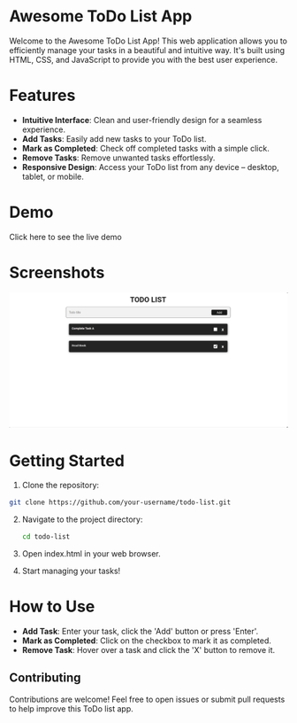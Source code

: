 # Awesome ToDo List App
Welcome to the Awesome ToDo List App! This web application allows you to efficiently manage your tasks in a beautiful and intuitive way. It's built using HTML, CSS, and JavaScript to provide you with the best user experience.

# Features
- **Intuitive Interface**: Clean and user-friendly design for a seamless experience.
- **Add Tasks**: Easily add new tasks to your ToDo list.
- **Mark as Completed**: Check off completed tasks with a simple click.
- **Remove Tasks**: Remove unwanted tasks effortlessly.
- **Responsive Design**: Access your ToDo list from any device – desktop, tablet, or mobile.

# Demo
Click here to see the live demo <!-- Update with the actual link when hosting your app -->

# Screenshots
![ToDo List App](./images/todoListPC.png)
# Getting Started
1. Clone the repository:

```bash
git clone https://github.com/your-username/todo-list.git
```
2. Navigate to the project directory:

    ```bash
    cd todo-list
    ```

3. Open index.html in your web browser.

4. Start managing your tasks!

# How to Use
- **Add Task**: Enter your task, click the 'Add' button or press 'Enter'.
- **Mark as Completed**: Click on the checkbox to mark it as completed.
- **Remove Task**: Hover over a task and click the 'X' button to remove it.

## Contributing
Contributions are welcome! Feel free to open issues or submit pull requests to help improve this ToDo list app.
